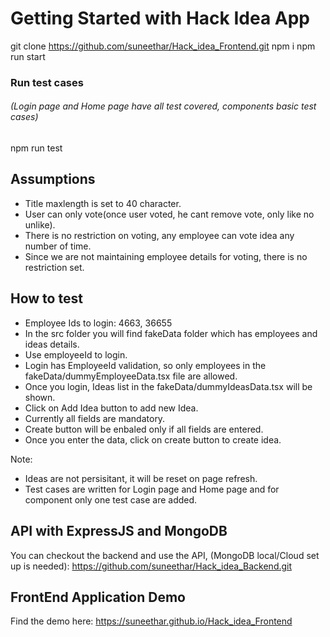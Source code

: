 # Getting Started with Hack Idea App

git clone https://github.com/suneethar/Hack_idea_Frontend.git
npm i
npm run start

### Run test cases
###### (Login page and Home page have all test covered, components basic test cases)
npm run test 

## Assumptions
* Title maxlength is set to 40 character.
* User can only vote(once user voted, he cant remove vote, only like no unlike).
* There is no restriction on voting, any employee can vote idea any number of time.
* Since we are not maintaining employee details for voting, there is no restriction set.

## How to test
* Employee Ids to login: 4663, 36655
* In the src folder you will find fakeData folder which has employees and ideas details.
* Use employeeId to login.
* Login has EmployeeId validation, so only employees in the fakeData/dummyEmployeeData.tsx file are allowed.
* Once you login, Ideas list in the fakeData/dummyIdeasData.tsx will be shown.
* Click on Add Idea button to add new Idea.
* Currently all fields are mandatory.
* Create button will be enbaled only if all fields are entered.
* Once you enter the data, click on create button to create idea.

Note: 
* Ideas are not persisitant, it will be reset on page refresh.
* Test cases are written for Login page and Home page and for component only one test case are added.

## API with ExpressJS and MongoDB
You can checkout the backend and use the API, (MongoDB local/Cloud set up is needed):
https://github.com/suneethar/Hack_idea_Backend.git

## FrontEnd Application Demo
Find the demo here:
https://suneethar.github.io/Hack_idea_Frontend


